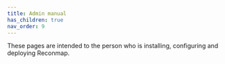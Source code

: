 ```yaml
---
title: Admin manual
has_children: true
nav_order: 9
---
```


These pages are intended to the person who is installing, configuring and deploying Reconmap.
